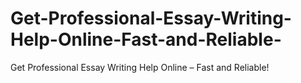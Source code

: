 # Get-Professional-Essay-Writing-Help-Online-Fast-and-Reliable-
Get Professional Essay Writing Help Online – Fast and Reliable!
